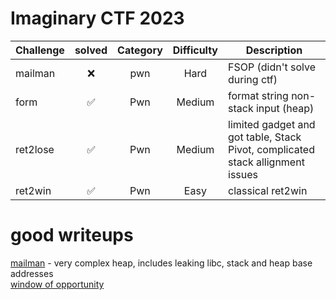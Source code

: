 # Imaginary CTF 2023

| Challenge | solved | Category | Difficulty | Description | 
| --- | :---: | :---: | :--: | --- |
| mailman | ❌ | pwn | Hard | FSOP (didn't solve during ctf) |
| form | ✅ | Pwn | Medium | format string non-stack input (heap) |
| ret2lose | ✅ | Pwn | Medium | limited gadget and got table, Stack Pivot, complicated stack allignment issues |
| ret2win | ✅ | Pwn | Easy | classical ret2win |

# good writeups
[mailman](https://sekai.team/blog/imaginary-ctf-2023/mailman/#secrets) - very complex heap, includes leaking libc, stack and heap base addresses  
[window of opportunity](https://hackmd.io/@capri/SyQS6Eo9n#)